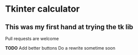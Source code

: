 # Tkinter calculator 
## This was my first hand at trying the tk lib
Pull requests are welcome


**TODO**
Add better buttons
Do a rewrite sometime soon
